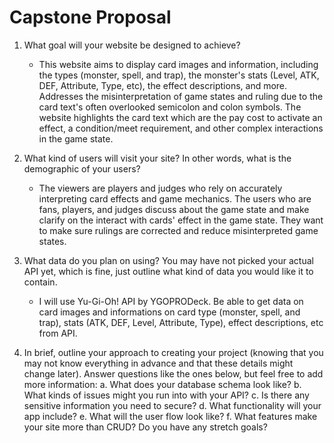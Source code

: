 # Capstone Proposal

1. What goal will your website be designed to achieve?
    - This website aims to display card images and information, including the types (monster, spell, and trap), the monster's stats (Level, ATK, DEF, Attribute, Type, etc), the effect descriptions, and more. Addresses the misinterpretation of game states and ruling due to the card text's often overlooked semicolon and colon symbols. The website highlights the card text which are the pay cost to activate an effect, a condition/meet requirement, and other complex interactions in the game state.

2. What kind of users will visit your site? In other words, what is the demographic of
your users?
    - The viewers are players and judges who rely on accurately interpreting card effects and game mechanics. The users who are fans, players, and judges discuss about the game state and make clarify on the interact with cards' effect in the game state. They want to make sure rulings are corrected and reduce misinterpreted game states.

3. What data do you plan on using? You may have not picked your actual API yet,
which is fine, just outline what kind of data you would like it to contain.
    - I will use Yu-Gi-Oh! API by YGOPRODeck. Be able to get data on card images and informations on card type (monster, spell, and trap), stats (ATK, DEF, Level, Attribute, Type), effect descriptions, etc from API. 

4. In brief, outline your approach to creating your project (knowing that you may not
know everything in advance and that these details might change later). Answer
questions like the ones below, but feel free to add more information:
    a. What does your database schema look like?
    b. What kinds of issues might you run into with your API?
    c. Is there any sensitive information you need to secure?
    d. What functionality will your app include?
    e. What will the user flow look like?
    f. What features make your site more than CRUD? Do you have any stretch
    goals?